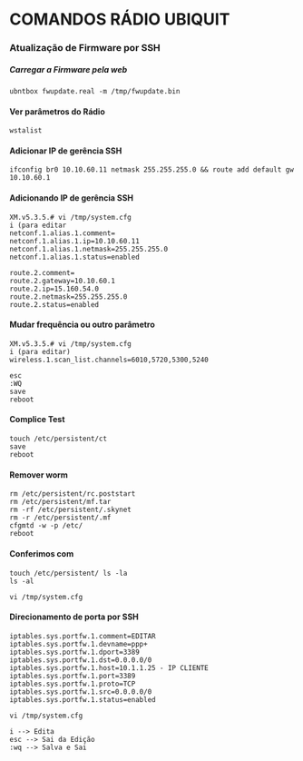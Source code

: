 # COMANDOS RÁDIO UBIQUIT

### Atualização de Firmware por SSH    
##### Carregar a Firmware pela web    
	ubntbox fwupdate.real -m /tmp/fwupdate.bin

#### Ver parâmetros do Rádio   
	wstalist
 #### Adicionar IP de gerência SSH   
    
    ifconfig br0 10.10.60.11 netmask 255.255.255.0 && route add default gw 10.10.60.1
#### Adicionando IP de gerência SSH   
    XM.v5.3.5.# vi /tmp/system.cfg
    i (para editar
    netconf.1.alias.1.comment=
    netconf.1.alias.1.ip=10.10.60.11
    netconf.1.alias.1.netmask=255.255.255.0
    netconf.1.alias.1.status=enabled

    route.2.comment=
    route.2.gateway=10.10.60.1
    route.2.ip=15.160.54.0
    route.2.netmask=255.255.255.0
    route.2.status=enabled
#### Mudar frequência ou outro parâmetro
    XM.v5.3.5.# vi /tmp/system.cfg
    i (para editar)
    wireless.1.scan_list.channels=6010,5720,5300,5240

    esc
    :WQ
    save
    reboot
#### Complice Test

    touch /etc/persistent/ct
    save
    reboot

#### Remover worm

    rm /etc/persistent/rc.poststart
    rm /etc/persistent/mf.tar
    rm -rf /etc/persistent/.skynet
    rm -r /etc/persistent/.mf
    cfgmtd -w -p /etc/
    reboot      

#### Conferimos com

    touch /etc/persistent/ ls -la 
    ls -al

    vi /tmp/system.cfg 
#### Direcionamento de porta por SSH

    iptables.sys.portfw.1.comment=EDITAR
    iptables.sys.portfw.1.devname=ppp+
    iptables.sys.portfw.1.dport=3389
    iptables.sys.portfw.1.dst=0.0.0.0/0
    iptables.sys.portfw.1.host=10.1.1.25 - IP CLIENTE
    iptables.sys.portfw.1.port=3389
    iptables.sys.portfw.1.proto=TCP
    iptables.sys.portfw.1.src=0.0.0.0/0
    iptables.sys.portfw.1.status=enabled

    vi /tmp/system.cfg

    i --> Edita 
    esc --> Sai da Edição 
    :wq --> Salva e Sai 